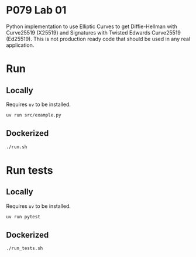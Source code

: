 # P079 Lab 01

Python implementation to use Elliptic Curves to get Diffie-Hellman with Curve25519 (X25519) and Signatures with Twisted Edwards Curve25519 (Ed25519). This is not production ready code that should be used in any real application.

# Run

## Locally

Requires `uv` to be installed.

```bash
uv run src/example.py
```

## Dockerized

```bash
./run.sh
```

# Run tests

## Locally

Requires `uv` to be installed.

```bash
uv run pytest
```

## Dockerized

```bash
./run_tests.sh
```
